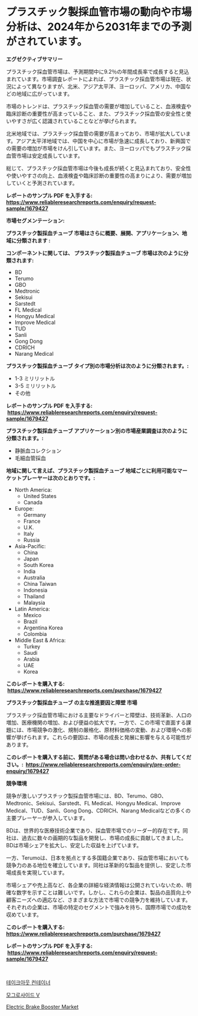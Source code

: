 <p><h1>プラスチック製採血管市場の動向や市場分析は、2024年から2031年までの予測がされています。</h1></p><p><strong>エグゼクティブサマリー</strong></p>
<p><p>プラスチック採血管市場は、予測期間中に9.2％の年間成長率で成長すると見込まれています。市場調査レポートによれば、プラスチック採血管市場は現在、状況によって異なりますが、北米、アジア太平洋、ヨーロッパ、アメリカ、中国などの地域に広がっています。</p><p>市場のトレンドは、プラスチック採血管の需要が増加していること、血液検査や臨床診断の重要性が高まっていること、また、プラスチック採血管の安全性と使いやすさが広く認識されていることなどが挙げられます。</p><p>北米地域では、プラスチック採血管の需要が高まっており、市場が拡大しています。アジア太平洋地域では、中国を中心に市場が急速に成長しており、新興国での需要の増加が市場をけん引しています。また、ヨーロッパでもプラスチック採血管市場は安定成長しています。</p><p>総じて、プラスチック採血管市場は今後も成長が続くと見込まれており、安全性や使いやすさの向上、血液検査や臨床診断の重要性の高まりにより、需要が増加していくと予測されています。</p></p>
<p><strong>レポートのサンプル PDF を入手する: <a href="https://www.reliableresearchreports.com/enquiry/request-sample/1679427">https://www.reliableresearchreports.com/enquiry/request-sample/1679427</a></strong></p>
<p><strong>市場セグメンテーション:</strong></p>
<p><strong> プラスチック製採血チューブ 市場はさらに概要、展開、アプリケーション、地域に分類されます :</strong></p>
<p><strong>コンポーネントに関しては、 プラスチック製採血チューブ 市場は次のように分類されます: &nbsp;</strong></p>
<p><ul><li>BD</li><li>Terumo</li><li>GBO</li><li>Medtronic</li><li>Sekisui</li><li>Sarstedt</li><li>FL Medical</li><li>Hongyu Medical</li><li>Improve Medical</li><li>TUD</li><li>Sanli</li><li>Gong Dong</li><li>CDRICH</li><li>Narang Medical</li></ul></p>
<p><strong> プラスチック製採血チューブ タイプ別の市場分析は次のように分類されます。:</strong></p>
<p><ul><li>1-3 ミリリットル</li><li>3-5 ミリリットル</li><li>その他</li></ul></p>
<p><strong>レポートのサンプル PDF を入手する: &nbsp;<a href="https://www.reliableresearchreports.com/enquiry/request-sample/1679427">https://www.reliableresearchreports.com/enquiry/request-sample/1679427</a></strong></p>
<p><strong> プラスチック製採血チューブ アプリケーション別の市場産業調査は次のように分類されます。:</strong></p>
<p><ul><li>静脈血コレクション</li><li>毛細血管採血</li></ul></p>
<p><strong>地域に関して言えば、プラスチック製採血チューブ 地域ごとに利用可能なマーケットプレーヤーは次のとおりです。:</strong></p>
<p><ul>
    <li>
        North America:
        <ul>
            <li>United States</li>
            <li>Canada</li>
        </ul>
    </li>
    <li>
        Europe:
        <ul>
            <li>Germany</li>
            <li>France</li>
            <li>U.K.</li>
            <li>Italy</li>
            <li>Russia</li>
        </ul>
    </li>
    <li>
        Asia-Pacific:
        <ul>
            <li>China</li>
            <li>Japan</li>
            <li>South Korea</li>
            <li>India</li>
            <li>Australia</li>
            <li>China Taiwan</li>
            <li>Indonesia</li>
            <li>Thailand</li>
            <li>Malaysia</li>
        </ul>
    </li>
    <li>
        Latin America:
        <ul>
            <li>Mexico</li>
            <li>Brazil</li>
            <li>Argentina Korea</li>
            <li>Colombia</li>
        </ul>
    </li>
    <li>
        Middle East & Africa:
        <ul>
            <li>Turkey</li>
            <li>Saudi</li>
            <li>Arabia</li>
            <li>UAE</li>
            <li>Korea</li>
        </ul>
    </li>
    </ul></p>
<p><strong>このレポートを購入する: &nbsp;<a href="https://www.reliableresearchreports.com/purchase/1679427">https://www.reliableresearchreports.com/purchase/1679427</a></strong></p>
<p><strong>プラスチック製採血チューブ の主な推進要因と障壁 市場</strong></p>
<p><p>プラスチック採血管市場における主要なドライバーと障壁は、技術革新、人口の増加、医療機関の増加、および便益の拡大です。一方で、この市場で直面する課題には、市場競争の激化、規制の厳格化、原材料価格の変動、および環境への影響が挙げられます。これらの要因は、市場の成長と発展に影響を与える可能性があります。</p></p>
<p><strong>このレポートを購入する前に、質問がある場合は問い合わせるか、共有してください。:&nbsp; <a href="https://www.reliableresearchreports.com/enquiry/pre-order-enquiry/1679427">https://www.reliableresearchreports.com/enquiry/pre-order-enquiry/1679427</a></strong></p>
<p><strong>競争環境</strong></p>
<p><p>競争が激しいプラスチック製採血管市場には、BD、Terumo、GBO、Medtronic、Sekisui、Sarstedt、FL Medical、Hongyu Medical、Improve Medical、TUD、Sanli、Gong Dong、CDRICH、Narang Medicalなどの多くの主要プレーヤーが参入しています。</p><p>BDは、世界的な医療技術企業であり、採血管市場でのリーダー的存在です。同社は、過去に数々の画期的な製品を開発し、市場の成長に貢献してきました。BDは市場シェアを拡大し、安定した収益を上げています。</p><p>一方、Terumoは、日本を拠点とする多国籍企業であり、採血管市場においても競争力のある地位を確立しています。同社は革新的な製品を提供し、安定した市場成長を実現しています。</p><p>市場シェアや売上高など、各企業の詳細な経済情報は公開されていないため、明確な数字を示すことは難しいです。しかし、これらの企業は、製品の品質向上や顧客ニーズへの適応など、さまざまな方法で市場での競争力を維持しています。それぞれの企業は、市場の特定のセグメントで強みを持ち、国際市場での成功を収めています。</p></p>
<p><strong>このレポートを購入する: &nbsp; <a href="https://www.reliableresearchreports.com/purchase/1679427">https://www.reliableresearchreports.com/purchase/1679427</a></strong></p>
<p><strong>レポートのサンプル PDF を入手する: &nbsp;<a href="https://www.reliableresearchreports.com/enquiry/request-sample/1679427">https://www.reliableresearchreports.com/enquiry/request-sample/1679427</a></strong><strong></strong></p>
<p>&nbsp;</p>
<p><p><a href="https://medium.com/@angelardelean202220221/%ED%8F%AC%EC%9E%A5%EC%9A%A9%EA%B8%B0-%EC%8B%9C%EC%9E%A5-%EB%B6%84%EC%84%9D-%EA%B8%80%EB%A1%9C%EB%B2%8C-%EC%82%B0%EC%97%85-%EC%A0%84%EB%A7%9D-%EB%B0%8F-%EC%98%88%EC%B8%A1-2024%EB%85%84%EB%B6%80%ED%84%B0-2031%EB%85%84%EA%B9%8C%EC%A7%80-f64197449b67">테이크아웃 컨테이너</a></p><p><a href="https://medium.com/@giovanileannon/%EB%AA%A8%EA%B7%B8%EB%A1%9C-%EC%82%AC%EC%9D%B4%EB%93%9C-v-%EC%8B%9C%EC%9E%A5-%EC%9C%A0%ED%98%95-%EC%9D%91%EC%9A%A9-%EB%B0%8F-%EC%A7%80%EB%A6%AC%EC%A0%81%EC%9C%BC%EB%A1%9C-%EC%A2%85%ED%95%A9%EC%A0%81%EC%9D%B8-%ED%8F%89%EA%B0%80-cda9db8cc704">모그로사이드 V</a></p><p><a href="https://copper-carbon-84f.notion.site/Electric-Brake-Booster-Market-A-Comprehensive-Report-of-its-Market-Share-Growth-Trends-2024-203-834329e0fbfb45988d7fa121b978effd">Electric Brake Booster Market</a></p></p>